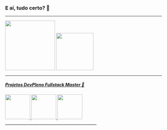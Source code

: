 ### E aí, tudo certo? 🤘
______________________________________________
<div> 
  <img height="160em" src="https://github-readme-stats.vercel.app/api?username=ovinii&show_icons=true&theme=react&include_all_commits=true&count_private=true" />
  <img height="120em" src="https://github-readme-stats.vercel.app/api/top-langs/?username=ovinii&lang_count=7&layout=compact&theme=react" />
</div>

______________________________________________

##### <a href="https://devpleno.com">Projetos DevPleno Fullstack Master 🚀</a><br>

<div>
  <a href="https://github.com/ovinii/tabuada-fsm">
    <img height="80em" src="https://github-readme-stats.vercel.app/api/pin/?username=ovinii&repo=tabuada-fsm&theme=react" >
  </a>
  <a href="https://github.com/ovinii/jobify-fsm">
    <img height="80em" src="https://github-readme-stats.vercel.app/api/pin/?username=ovinii&repo=jobify-fsm&theme=react" >
  </a>
  <a href="https://github.com/ovinii/projeto-crud-fsm">
    <img height="80em" src="https://github-readme-stats.vercel.app/api/pin/?username=ovinii&repo=projeto-crud-fsm&theme=react" >
  </a>
</div>
______________________________________________